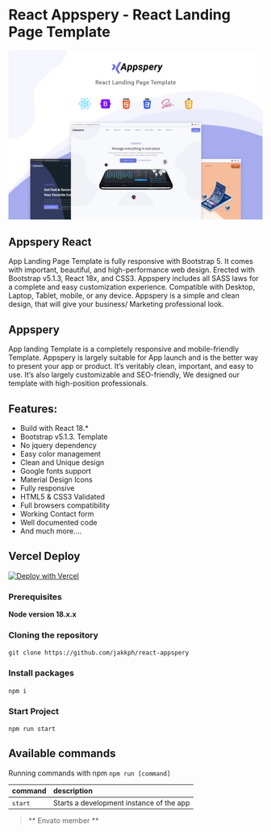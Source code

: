# React Appspery - React Landing Page Template

[![Copy of Copy of Copy of Fullstack Twitter Clone](/public/images/cover.png)](https://www.youtube.com/watch?v=ffJ38dBzrlY)

## Appspery React

App Landing Page Template is fully responsive with Bootstrap 5. It comes with important, beautiful, and high-performance web design. Erected with Bootstrap v5.1.3, React 18x, and CSS3. Appspery includes all SASS laws for a complete and easy customization experience. Compatible with Desktop, Laptop, Tablet, mobile, or any device. Appspery is a simple and clean design, that will give your business/ Marketing professional look.

## Appspery

App landing Template is a completely responsive and mobile-friendly Template. Appspery is largely suitable for App launch and is the better way to present your app or product. It’s veritably clean, important, and easy to use. It’s also largely customizable and SEO-friendly, We designed our template with high-position professionals.

## Features:

- Build with React 18.\*
- Bootstrap v5.1.3. Template
- No jquery dependency
- Easy color management
- Clean and Unique design
- Google fonts support
- Material Design Icons
- Fully responsive
- HTML5 & CSS3 Validated
- Full browsers compatibility
- Working Contact form
- Well documented code
- And much more….

## Vercel Deploy

[![Deploy with Vercel](https://vercel.com/button)](https://vercel.com/new/clone?repository-url=https%3A%2F%2Fgithub.com%2Fjakkph%2Freact-appspery)

### Prerequisites

**Node version 18.x.x**

### Cloning the repository

```shell
git clone https://github.com/jakkph/react-appspery
```

### Install packages

```shell
npm i
```

### Start Project

```shell
npm run start
```

## Available commands

Running commands with npm `npm run [command]`

| command | description                              |
| :------ | :--------------------------------------- |
| `start` | Starts a development instance of the app |

> ** Envato member **
